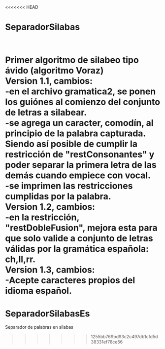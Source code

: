 <<<<<<< HEAD
# SeparadorSilabas
<br/>Primer algoritmo de silabeo tipo ávido (algoritmo Voraz)
<br/>Version 1.1, cambios:
<br/>-en el archivo gramatica2, se ponen los guiónes al comienzo del conjunto de letras a silabear.
<br/>-se agrega un caracter, comodín, al principio de la palabra capturada. Siendo así posible de cumplir la restricción de "restConsonantes" y poder separar la primera letra de las demás cuando empiece con vocal.
<br/>-se imprimen las restricciones cumplidas por la palabra.
<br/>Version 1.2, cambios:
<br/>-en la restricción, "restDobleFusion", mejora esta para que solo valide a conjunto de letras válidas por la gramática española: ch,ll,rr.
<br/>Version 1.3, cambios:
<br/>-Acepte caracteres propios del idioma español.
=======
# SeparadorSilabasEs
Separador de palabras en sílabas
>>>>>>> 1255bb769bd93c2c497db1cfd5d38331ef78ce56
